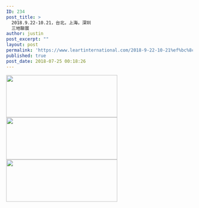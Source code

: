 ```yaml
---
ID: 234
post_title: >
  2018.9.22-10.21，台北，上海，深圳
  三地聯展
author: justin
post_excerpt: ""
layout: post
permalink: 'https://www.leartinternational.com/2018-9-22-10-21%ef%bc%8c%e5%8f%b0%e5%8c%97%ef%bc%8c%e4%b8%8a%e6%b5%b7%ef%bc%8c%e6%b7%b1%e5%9c%b3-%e4%b8%89%e5%9c%b0%e8%81%af%e5%b1%95/'
published: true
post_date: 2018-07-25 00:18:26
---
```

<img class="size-medium wp-image-235 aligncenter" src="https://www.leartinternational.com/wordpress/wp-content/uploads/2018/07/創墨點睛-300x114.jpg" alt="" width="300" height="114" />

<img class="size-medium wp-image-236 aligncenter" src="https://www.leartinternational.com/wordpress/wp-content/uploads/2018/07/卉間-300x114.jpg" alt="" width="300" height="114" /> 

<img class="size-medium wp-image-237 aligncenter" src="https://www.leartinternational.com/wordpress/wp-content/uploads/2018/07/玉女-300x114.jpg" alt="" width="300" height="114" />